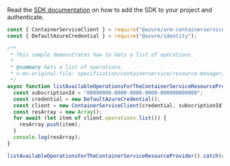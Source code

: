 Read the [SDK documentation](https://github.com/Azure/azure-sdk-for-js/blob/%40azure%2Farm-containerservice_16.0.0/sdk/containerservice/arm-containerservice/README.md) on how to add the SDK to your project and authenticate.

```javascript
const { ContainerServiceClient } = require("@azure/arm-containerservice");
const { DefaultAzureCredential } = require("@azure/identity");

/**
 * This sample demonstrates how to Gets a list of operations.
 *
 * @summary Gets a list of operations.
 * x-ms-original-file: specification/containerservice/resource-manager/Microsoft.ContainerService/stable/2022-03-01/examples/Operation_List.json
 */
async function listAvailableOperationsForTheContainerServiceResourceProvider() {
  const subscriptionId = "00000000-0000-0000-0000-000000000000";
  const credential = new DefaultAzureCredential();
  const client = new ContainerServiceClient(credential, subscriptionId);
  const resArray = new Array();
  for await (let item of client.operations.list()) {
    resArray.push(item);
  }
  console.log(resArray);
}

listAvailableOperationsForTheContainerServiceResourceProvider().catch(console.error);
```
